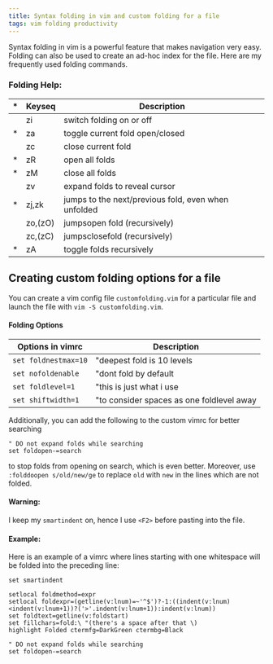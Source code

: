 ```yaml
---
title: Syntax folding in vim and custom folding for a file
tags: vim folding productivity
---
```

Syntax folding in vim is a powerful feature that makes navigation very easy. Folding can also be used to create an ad-hoc index for the file. Here are my frequently used folding commands.

### Folding Help:

| * | Keyseq | Description
|-----------|---------|---------------
|   | zi |	switch folding on or off
| * | za |	toggle current fold open/closed
|   | zc |	close current fold
| * | zR |	open all folds
| * | zM |	close all folds
|   | zv |	expand folds to reveal cursor
| * | zj,zk | jumps to the next/previous fold, even when unfolded
|   | zo,(zO) | jumpsopen fold (recursively)
|   | zc,(zC) | jumpsclosefold (recursively)
| * | zA	| toggle folds recursively
  
## Creating custom folding options for a file

You can create a vim config file `customfolding.vim` for a particular file and launch the file with `vim -S customfolding.vim`. 

#### Folding Options 

Options in vimrc | Description
--------------|-----------
`set foldnestmax=10`    | "deepest fold is 10 levels
`set nofoldenable`        | "dont fold by default
`set foldlevel=1`         | "this is just what i use
`set shiftwidth=1` 	| "to consider spaces as one foldlevel away

Additionally, you can add the following to the custom vimrc for better searching 

 ```
" DO not expand folds while searching
set foldopen-=search
```

to stop folds from opening on search, which is even better. Moreover, use 
`:folddoopen s/old/new/ge`
 to replace `old` with `new` in the lines which are not folded. 

#### Warning: 
 I keep my `smartindent` on, hence I use `<F2>` before pasting into the file.
 
#### Example:
Here is an example of a vimrc where lines starting with one whitespace will be folded into the preceding line:
```
set smartindent

setlocal foldmethod=expr
setlocal foldexpr=(getline(v:lnum)=~'^$')?-1:((indent(v:lnum)<indent(v:lnum+1))?('>'.indent(v:lnum+1)):indent(v:lnum))
set foldtext=getline(v:foldstart)
set fillchars=fold:\ "(there's a space after that \)
highlight Folded ctermfg=DarkGreen ctermbg=Black

" DO not expand folds while searching
set foldopen-=search 
```
 


